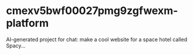 # cmexv5bwf00027pmg9zgfwexm-platform
AI-generated project for chat: make a cool website for a space hotel called Spacy...
